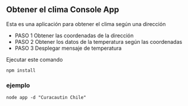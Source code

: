 ## Obtener el clima Console App

Esta es una aplicación para obtener el clima según una dirección 
- PASO 1 Obtener las coordenadas de la dirección 
- PASO 2 Obtener los datos de la temperatura según las coordenadas 
- PASO 3 Desplegar mensaje de temperatura  

Ejecutar este comando 

```
npm install
```

### ejemplo 
```
node app -d "Curacautin Chile"
```
